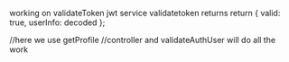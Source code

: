working on validateToken
jwt service validatetoken returns 
return { valid: true, userInfo: decoded };

//here we use getProfile  //controller and validateAuthUser will do all the work